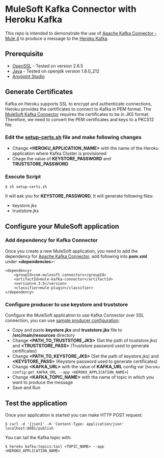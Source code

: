 # MuleSoft Kafka Connector with Heroku Kafka

This repo is intended to demonstrate the use of [Apache Kafka Connector - Mule 4](https://www.mulesoft.com/exchange/com.mulesoft.connectors/mule-kafka-connector/) to produce a 
message to the [Heroku Kafka](https://www.heroku.com/kafka).

## Prerequisite
- [OpenSSL](https://www.openssl.org/source/) - Tested on 
version 2.6.5
- [Java](https://www.java.com/en/) - Tested on openjdk version 1.8.0_212
- [Anypoint Studio](https://www.mulesoft.com/platform/studio)

## Generate Certificates

Kafka on Heroku supports SSL to encrypt and authenticate connections, Heroku provides the certificates to connect to Kafka in PEM format. The [MuleSoft Kafka Connector](https://www.mulesoft.com/exchange/com.mulesoft.connectors/mule-kafka-connector/) requires the certificates to be in JKS format. Therefore, we need to convert the PEM certificates and keys to a PKCS12 file.

### Edit the [setup-certs.sh](https://github.com/dhavalthakkar93/MuleSoft-Kafka-Connector-with-Heroku-Kafka/blob/master/setup-certs.sh) file and make following changes

- Change **<HEROKU_APPLICATION_NAME>** with the name of the Heroku application where Kafka Cluster is provisioned
- Chage the value of **KEYSTORE_PASSWORD** and **TRUSTSTORE_PASSWORD**

### Execute Script

```
$ sh setup-certs.sh
```

It will ask you for **KEYSTORE_PASSWORD**, It will generate following files:

- keystore.jks
- truststore.jks

## Configure your MuleSoft application

### Add dependency for Kafka Connector

Once you create a new MuleSoft application, you need to add the dependency for [Apache Kafka Connector](https://www.mulesoft.com/exchange/com.mulesoft.connectors/mule-kafka-connector/), add following into **pom.xml** under **<dependencies**>:

```
<dependency>
    <groupId>com.mulesoft.connectors</groupId>
    <artifactId>mule-kafka-connector</artifactId>
    <version>4.3.5</version>
    <classifier>mule-plugin</classifier>
</dependency>
```

### Configure producer to use keystore and truststore

Configure the MuleSoft application to use Kafka Connector over SSL connection, you can use [sample producer configuration](https://github.com/dhavalthakkar93/MuleSoft-Kafka-Connector-with-Heroku-Kafka/blob/master/mule-heroku-kafka-publisher-flow.xml#L12):

- Copy and paste **keystore.jks** and **truststore.jks** file to **/src/main/resources** directory
- Change **<PATH_TO_TRUSTSTORE_JKS>** (Set the path of truststore.jks) and **<TRUSTSTORE_PASS>** (Truststore password used to generate certificates)
- Change **<PATH_TO_KEYSTORE_JKS>** (Set the path of keystore.jks) and **<KEYSTORE_PASS>** (Keystore password used to generate certificates)
- Change **<KAFKA_URL>** with the value of **KAFKA_URL** config var (`heroku config:get KAFKA_URL --app <HEROKU_APPLICATION_NAME>`)
- Change **<KAFKA_TOPIC_NAME>** with the name of topic in which you want to produce the message
- Save and Run 

## Test the application

Once your application is started you can make HTTP POST request:

```
$ curl -d '{json}' -H 'Content-Type: application/json' localhost:8081/publish
```

You can tail the Kafka topic with:

```
$ heroku kafka:topics:tail <TOPIC_NAME> --app <HEROKU_APPLICATION_NAME>
```
